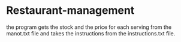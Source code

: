 # Restaurant-management
the program gets the stock and the price for each serving from the manot.txt file and takes the instructions from the instructions.txt file.
